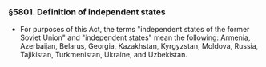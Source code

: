 ### §5801. Definition of independent states
* For purposes of this Act, the terms "independent states of the former Soviet Union" and "independent states" mean the following: Armenia, Azerbaijan, Belarus, Georgia, Kazakhstan, Kyrgyzstan, Moldova, Russia, Tajikistan, Turkmenistan, Ukraine, and Uzbekistan.
